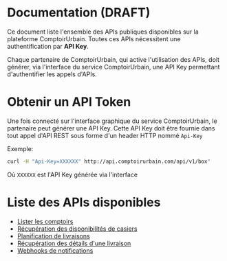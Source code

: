 # Documentation (DRAFT)

Ce document liste l'ensemble des APIs publiques disponibles sur la plateforme ComptoirUrbain. Toutes ces APIs nécessitent une authentification par **API Key**.  

Chaque partenaire de ComptoirUrbain, qui active l'utilisation des APIs, doit générer, via l'interface du service ComptoirUrbain, une API Key permettant d'authentifier les appels d'APIs.

Obtenir un API Token
====================

Une fois connecté sur l'interface graphique du service ComptoirUrbain, le partenaire peut générer une API Key. Cette API Key doit être fournie dans tout appel d'API REST sous forme d'un header HTTP nommé `Api-Key`

Exemple:
```bash
curl -H "Api-Key=XXXXXX" http://api.comptoirurbain.com/api/v1/box"
```

Où `XXXXXX` est l'API Key générée via l'interface

Liste des APIs disponibles
==========================

* [Lister les comptoirs](api-list-box.md)
* [Récupération des disponibilités de casiers](api-lockers-availabilities.md)
* [Planification de livraisons](api-schedule-delivery.md)
* [Récupération des détails d'une livraison](api-delivery-details.md)
* [Webhooks de notifications](notification-webhooks.md)